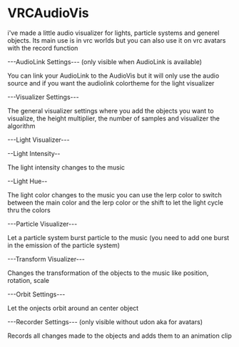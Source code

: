 # VRCAudioVis
i've made a little audio visualizer for lights, particle systems and generel objects. Its main use is in vrc worlds but you can also use it on vrc avatars with the record function


---AudioLink Settings--- (only visible when AudioLink is available)

You can link your AudioLink to the AudioVis but it will only use the audio source
and if you want the audiolink colortheme for the light visualizer

---Visualizer Settings---

The general visualizer settings where you add the objects you want to visualize, the height multiplier,
the number of samples and visualizer the algorithm 

---Light Visualizer---

--Light Intensity--

The light intensity changes to the music

--Light Hue--

The light color changes to the music
you can use the lerp color to switch between the main color and the lerp color
or the shift to let the light cycle thru the colors

---Particle Visualizer---

Let a particle system burst particle to the music
(you need to add one burst in the emission of the particle system)

---Transform Visualizer---

Changes the transformation of the objects to the music like position, rotation, scale

---Orbit Settings---

Let the onjects orbit around an center object

---Recorder Settings--- (only visible without udon aka for avatars)

Records all changes made to the objects and adds them to an animation clip
